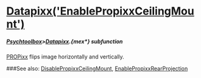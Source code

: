 # [Datapixx('EnablePropixxCeilingMount')](Datapixx-EnablePropixxCeilingMount) 
##### [Psychtoolbox](Pyschtoolbox)>[Datapixx](Datapixx).{mex*} subfunction


[PROPixx](PROPixx) flips image horizontally and vertically.  
  


###See also:
[DisablePropixxCeilingMount](Datapixx-DisablePropixxCeilingMount), [EnablePropixxRearProjection](Datapixx-EnablePropixxRearProjection)
